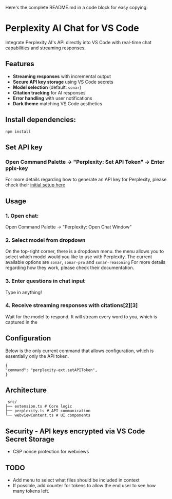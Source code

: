 
Here's the complete README.md in a code block for easy copying:

# Perplexity AI Chat for VS Code   
Integrate Perplexity AI's API directly into VS Code with real-time chat capabilities and streaming responses.   
## Features 
- **Streaming responses** with incremental output 
- **Secure API key storage** using VS Code secrets 
- **Model selection** (default: `sonar`) 
- **Citation tracking** for AI responses 
- **Error handling** with user notifications 
- **Dark theme** matching VS Code aesthetics   
## Install dependencies:
```
npm install
```

## Set API key 

### Open Command Palette → "Perplexity: Set API Token" → Enter pplx-key 
For more details regarding how to generate an API key for Perplexity, please check their [initial setup here](https://docs.perplexity.ai/guides/getting-started)

## Usage 
### 1. Open chat: 
Open Command Palette → "Perplexity: Open Chat Window"

### 2. Select model from dropdown  
On the top-right corner, there is a dropdown menu. the menu allows you to select which model would you like to use with Perplexity. The current available options are `sonar`, `sonar-pro` and `sonar-reasoning`
For more details regarding how they work, please check their documentation. 

### 3. Enter questions in chat input 
Type in anything! 

### 4. Receive streaming responses with citations[2][3]   
Wait for the model to respond. It will stream every word to you, which is captured in the 
## Configuration
Below is the only current command that allows configuration, which is essentially only the API token. 
```
{  
"command": "perplexity-ext.setAPIToken",  
}
```
## Architecture
``` 
 src/  
├── extension.ts # Core logic  
├── perplexity.ts # API communication 
└── webviewContent.ts # UI components
```

## Security - API keys encrypted via VS Code Secret Storage
- CSP nonce protection for webviews 
## TODO
- Add menu to select what files should be included in context
- If possible, add counter for tokens to allow the end user to see how many tokens left. 
